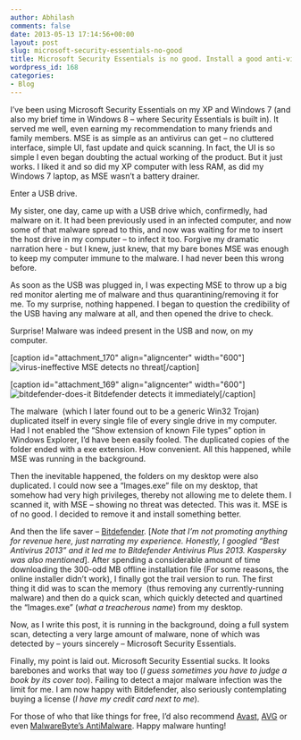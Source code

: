 ```yaml
---
author: Abhilash
comments: false
date: 2013-05-13 17:14:56+00:00
layout: post
slug: microsoft-security-essentials-no-good
title: Microsoft Security Essentials is no good. Install a good anti-virus instead.
wordpress_id: 168
categories:
- Blog
---
```


I’ve been using Microsoft Security Essentials on my XP and Windows 7 (and also my brief time in Windows 8 – where Security Essentials is built in). It served me well, even earning my recommendation to many friends and family members. MSE is as simple as an antivirus can get – no cluttered interface, simple UI, fast update and quick scanning. In fact, the UI is so simple I even began doubting the actual working of the product. But it just works. I liked it and so did my XP computer with less RAM, as did my Windows 7 laptop, as MSE wasn’t a battery drainer.

Enter a USB drive.

My sister, one day, came up with a USB drive which, confirmedly, had malware on it. It had been previously used in an infected computer, and now some of that malware spread to this, and now was waiting for me to insert the host drive in my computer – to infect it too. Forgive my dramatic narration here - but I knew, just knew, that my bare bones MSE was enough to keep my computer immune to the malware. I had never been this wrong before.

As soon as the USB was plugged in, I was expecting MSE to throw up a big red monitor alerting me of malware and thus quarantining/removing it for me. To my surprise, nothing happened. I began to question the credibility of the USB having any malware at all, and then opened the drive to check.

Surprise! Malware was indeed present in the USB and now, on my computer.

[caption id="attachment_170" align="aligncenter" width="600"]![virus-ineffective](https://techcovered.github.io/images/virus-ineffective.png) MSE detects no threat[/caption]

[caption id="attachment_169" align="aligncenter" width="600"]![bitdefender-does-it](https://techcovered.github.io/images/bitdefender-does-it.png) Bitdefender detects it immediately[/caption]



The malware  (which I later found out to be a generic Win32 Trojan) duplicated itself in every single file of every single drive in my computer. Had I not enabled the “Show extension of known File types” option in Windows Explorer, I’d have been easily fooled. The duplicated copies of the folder ended with a exe extension. How convenient. All this happened, while MSE was running in the background.

Then the inevitable happened, the folders on my desktop were also duplicated. I could now see a “Images.exe” file on my desktop, that somehow had very high privileges, thereby not allowing me to delete them. I scanned it, with MSE – showing no threat was detected. This was it. MSE is of no good. I decided to remove it and install something better.

And then the life saver – [Bitdefender](http://www.bitdefender.com/solutions/antivirus.html). [_Note that I’m not promoting anything for revenue here, just narrating my experience. Honestly, I googled “Best Antivirus 2013” and it led me to Bitdefender Antivirus Plus 2013. Kaspersky was also mentioned_]. After spending a considerable amount of time downloading the 300-odd MB offline installation file (For some reasons, the online installer didn’t work), I finally got the trail version to run. The first thing it did was to scan the memory  (thus removing any currently-running malware) and then do a quick scan, which quickly detected and quartined the “Images.exe” (_what a treacherous name_) from my desktop.

Now, as I write this post, it is running in the background, doing a full system scan, detecting a very large amount of malware, none of which was detected by – yours sincerely – Microsoft Security Essentials.

Finally, my point is laid out. Microsoft Security Essential sucks. It looks barebones and works that way too (_I guess sometimes you have to judge a book by its cover too_). Failing to detect a major malware infection was the limit for me. I am now happy with Bitdefender, also seriously contemplating buying a license (_I have my credit card next to me_).

For those of who that like things for free, I’d also recommend [Avast](http://www.avast.com), [AVG](free.avg.com) or even [MalwareByte’s AntiMalware](http://www.malwarebytes.org). Happy malware hunting!
